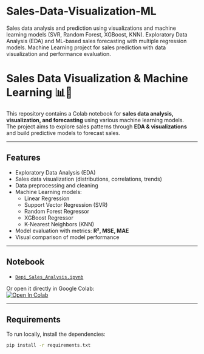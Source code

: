 # Sales-Data-Visualization-ML
Sales data analysis and prediction using visualizations and machine learning models (SVR, Random Forest, XGBoost, KNN).  Exploratory Data Analysis (EDA) and ML-based sales forecasting with multiple regression models.  Machine Learning project for sales prediction with data visualization and performance evaluation.

# Sales Data Visualization & Machine Learning 📊🤖

This repository contains a Colab notebook for **sales data analysis, visualization, and forecasting** using various machine learning models.  
The project aims to explore sales patterns through **EDA & visualizations** and build predictive models to forecast sales.

---

## Features
- Exploratory Data Analysis (EDA)  
- Sales data visualization (distributions, correlations, trends)  
- Data preprocessing and cleaning  
- Machine Learning models:
  - Linear Regression
  - Support Vector Regression (SVR)
  - Random Forest Regressor
  - XGBoost Regressor
  - K-Nearest Neighbors (KNN)  
- Model evaluation with metrics: **R², MSE, MAE**  
- Visual comparison of model performance  

---

## Notebook
- [`Depi_Sales_Analysis.ipynb`](Depi_Sales_Analysis.ipynb)

Or open it directly in Google Colab:  
[![Open In Colab](https://colab.research.google.com/assets/colab-badge.svg)](https://colab.research.google.com/github/mernaahany/Sales-Data-Visualization-ML/blob/main/Depi_Sales_Analysis.ipynb)

---

## Requirements
To run locally, install the dependencies:
```bash
pip install -r requirements.txt
